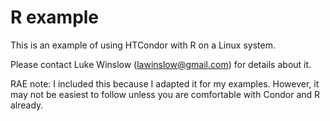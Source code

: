 # R example

This is an example of using HTCondor with R on a Linux system.

Please contact Luke Winslow (lawinslow@gmail.com) for details about
it.

RAE note: I included this because I adapted it for my
examples. However, it may not be easiest to follow unless you are
comfortable with Condor and R already.
